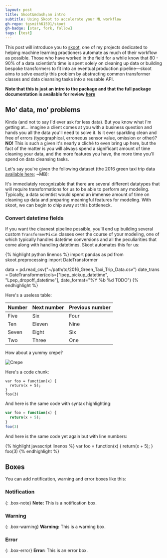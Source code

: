 ```yaml
---
layout: post
title: Skoot&mdash;an intro
subtitle: Using Skoot to accelerate your ML workflow
gh-repo: tgsmith61591/skoot
gh-badge: [star, fork, follow]
tags: [test]
---
```


This post will introduce you to [skoot](https://github.com/tgsmith61591/skoot), one of my projects dedicated to helping machine learning practioners automate as much of their workflow as possible. Those who have worked in the field for a while know that 80 - 90% of a data scientist's time is spent solely on cleaning up data or building bespoke transformers to fit into an eventual production pipeline&mdash;skoot aims to solve exactly this problem by abstracting common transformer classes and data cleansing tasks into a reusable API.

**Note that this is just an intro to the package and that the full package documentation is available for review [here](https://tgsmith61591.github.io/skoot/)**

## Mo' data, mo' problems

Kinda (and not to say I'd ever ask for less data). But you know what I'm getting at... imagine a client comes at you with a business question and hands you all the data you'll need to solve it. Is it ever sparkling clean and free of errors (typographical, erroneous sensor value, omission or other)? **NO!** This is such a given it's nearly a cliché to even bring up here, but the fact of the matter is you will always spend a significant amount of time cleaning your data, and the more features you have, the more time you'll spend on data cleansing tasks.

Let's say you're given the following dataset (the 2016 green taxi trip data [available here](https://data.cityofnewyork.us/Transportation/2016-Green-Taxi-Trip-Data/hvrh-b6nb); ~MB):



It's immediately recognizable that there are several different datatypes that will require transformations for us to be able to perform any modeling. Typically, a data scientist would spend an immense amount of time on cleaning up data and preparing meaningful features for modeling. With skoot, we can begin to chip away at this bottleneck.

### Convert datetime fields

If you want the cleanest pipeline possible, you'll end up building several custom `TransformerMixin` classes over the course of your modeling, one of which typically handles datetime conversions and all the peculiarities that come along with handling datetimes. Skoot automates this for us:

{% highlight python linenos %}
import pandas as pd
from skoot.preprocessing import DateTransformer

data = pd.read_csv("~/path/to/2016_Green_Taxi_Trip_Data.csv")
date_trans = DateTransformer(cols=["lpep_pickup_datetime", "Lpep_dropoff_datetime"],
                             date_format="%Y %b %d TODO")
{% endhighlight %}



Here's a useless table:

| Number | Next number | Previous number |
| :------ |:--- | :--- |
| Five | Six | Four |
| Ten | Eleven | Nine |
| Seven | Eight | Six |
| Two | Three | One |


How about a yummy crepe?

![Crepe](http://s3-media3.fl.yelpcdn.com/bphoto/cQ1Yoa75m2yUFFbY2xwuqw/348s.jpg)

Here's a code chunk:

~~~
var foo = function(x) {
  return(x + 5);
}
foo(3)
~~~

And here is the same code with syntax highlighting:

```javascript
var foo = function(x) {
  return(x + 5);
}
foo(3)
```

And here is the same code yet again but with line numbers:

{% highlight javascript linenos %}
var foo = function(x) {
  return(x + 5);
}
foo(3)
{% endhighlight %}

## Boxes
You can add notification, warning and error boxes like this:

### Notification

{: .box-note}
**Note:** This is a notification box.

### Warning

{: .box-warning}
**Warning:** This is a warning box.

### Error

{: .box-error}
**Error:** This is an error box.
